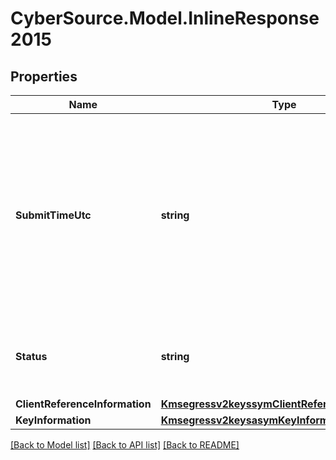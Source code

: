 # CyberSource.Model.InlineResponse2015
## Properties

Name | Type | Description | Notes
------------ | ------------- | ------------- | -------------
**SubmitTimeUtc** | **string** | Time of request in UTC. Format: &#x60;YYYY-MM-DDThh:mm:ssZ&#x60; Example &#x60;2016-08-11T22:47:57Z&#x60; equals August 11, 2016, at 22:47:57 (10:47:57 p.m.). The &#x60;T&#x60; separates the date and the time. The &#x60;Z&#x60; indicates UTC.  | [optional] 
**Status** | **string** | The status of the submitted transaction. Possible values:  - ACCEPTED  | [optional] 
**ClientReferenceInformation** | [**Kmsegressv2keyssymClientReferenceInformation**](Kmsegressv2keyssymClientReferenceInformation.md) |  | [optional] 
**KeyInformation** | [**Kmsegressv2keysasymKeyInformation**](Kmsegressv2keysasymKeyInformation.md) |  | [optional] 

[[Back to Model list]](../README.md#documentation-for-models) [[Back to API list]](../README.md#documentation-for-api-endpoints) [[Back to README]](../README.md)

